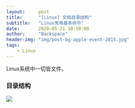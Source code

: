 ```yaml
---
layout:     post
title:      "[Linux] 文档目录结构"
subtitle:   "Linux常用基本命令"
date:       2020-05-21 10:50:00
author:     "Backspace"
header-img: "img/post-bg-apple-event-2015.jpg"
tags:
    - Linux
---
```


Linux系统中一切皆文件。

### 目录结构

![](G:\Temp\github\backspace2019.github.io\img\in-post\2020-05\Stracture.png)